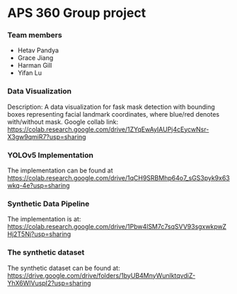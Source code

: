 # APS 360 Group project

### Team members
- Hetav Pandya
- Grace Jiang
- Harman Gill
- Yifan Lu

### Data Visualization

Description:
A data visualization for fask mask detection with bounding boxes representing facial landmark coordinates, where blue/red denotes with/without mask. Google collab link:
https://colab.research.google.com/drive/1ZYqEwAyIAUPj4cEycwNsr-X3gw9qmiR7?usp=sharing

### YOLOv5 Implementation
The implementation can be found at https://colab.research.google.com/drive/1qCH9SRBMhp64o7_sGS3pyk9x63wkq-4e?usp=sharing

### Synthetic Data Pipeline
The implementation is at: https://colab.research.google.com/drive/1Pbw4lSM7c7sqSVV93sgxwkpwZHj2T5Nj?usp=sharing

### The synthetic dataset
The synthetic dataset can be found at: https://drive.google.com/drive/folders/1byUB4MnyWunlktqvdiZ-YhX6WlVuspI2?usp=sharing


